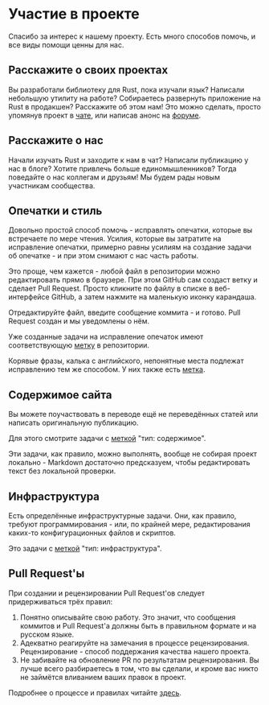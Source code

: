 # Участие в проекте

Спасибо за интерес к нашему проекту. Есть много способов помочь, и все виды
помощи ценны для нас.

## Расскажите о своих проектах

Вы разработали библиотеку для Rust, пока изучали язык? Написали небольшую
утилиту на работе? Собираетесь развернуть приложение на Rust в продакшен?
Расскажите об этом нам! Это можно сделать, просто упомянув проект в [чате][chat], или
написав анонс на [форуме][forum].

[chat]: https://gitter.im/ruRust/general
[forum]: https://forum.rustycrate.ru

## Расскажите о нас

Начали изучать Rust и заходите к нам в чат? Написали публикацию у нас
в блоге? Хотите привлечь больше единомышленников? Тогда поведайте о
нас коллегам и друзьям! Мы будем рады новым участникам сообщества.

## Опечатки и стиль

Довольно простой способ помочь - исправлять опечатки, которые вы встречаете по
мере чтения. Усилия, которые вы затратите на исправление опечатки, примерно
равны усилиям на создание задачи об опечатке - и при этом снимают с нас часть
работы.

Это проще, чем кажется - любой файл в репозитории можно редактировать прямо в
браузере. При этом GitHub сам создаст ветку и сделает Pull Request. Просто
кликните по файлу в списке в веб-интерфейсе GitHub, а затем нажмите на маленькую
иконку карандаша.

Отредактируйте файл, введите сообщение коммита - и готово. Pull Request создан и
мы уведомлены о нём.

Уже созданные задачи на исправление опечаток имеют соответствующую
[метку][typos] в репозитории.

[typos]: https://github.com/ruRust/rustycrate.ru/labels/%D0%BE%D0%BF%D0%B5%D1%87%D0%B0%D1%82%D0%BA%D0%B0

Корявые фразы, калька с английского, непонятные места подлежат исправлению тем
же способом. У них также есть [метка][style].

[style]: https://github.com/ruRust/rustycrate.ru/labels/%D1%81%D1%82%D0%B8%D0%BB%D1%8C

## Содержимое сайта

Вы можете поучаствовать в переводе ещё не переведённых статей или
написать оригинальную публикацию.

Для этого смотрите задачи с [меткой][content] "тип: содержимое".

[content]: https://github.com/ruRust/rust_book_ru/labels/%D1%82%D0%B8%D0%BF%3A%20%D1%81%D0%BE%D0%B4%D0%B5%D1%80%D0%B6%D0%B8%D0%BC%D0%BE%D0%B5

Эти задачи, как правило, можно выполнять, вообще не собирая проект
локально - Markdown достаточно предсказуем, чтобы редактировать текст
без локальной проверки.

## Инфраструктура

Есть определённые инфраструктурные задачи. Они, как правило, требуют
программирования - или, по крайней мере, редактирования каких-то
конфигурационных файлов и скриптов.

Это задачи с [меткой][infra] "тип: инфраструктура".

[infra]: https://github.com/ruRust/rust_book_ru/labels/%D1%82%D0%B8%D0%BF%3A%20%D0%B8%D0%BD%D1%84%D1%80%D0%B0%D1%81%D1%82%D1%80%D1%83%D0%BA%D1%82%D1%83%D1%80%D0%B0

## Pull Request'ы

При создании и рецензировании Pull Request'ов следует придерживаться трёх
правил:

1. Понятно описывайте свою работу. Это значит, что сообщения коммитов и Pull
   Request'а должны быть в правильном формате и на русском языке.
2. Адекватно реагируйте на замечания в процессе рецензирования. Рецензирование -
   способ поддержания качества нашего проекта.
3. Не забивайте на обновление PR по результатам рецензирования. Вы лучше всего
   разбираетесь в том, что вы сделали, и кроме вас никто не займётся вливанием
   ваших правок в проект.

Подробнее о процессе и правилах читайте [здесь][contrib].

[contrib]: https://rustycrate.ru/%D1%80%D1%83%D0%BA%D0%BE%D0%B2%D0%BE%D0%B4%D1%81%D1%82%D0%B2%D0%B0/2016/03/07/contributing.html
